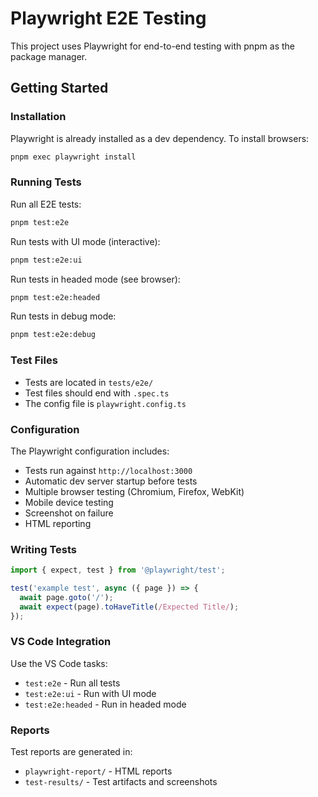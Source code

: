 # Playwright E2E Testing

This project uses Playwright for end-to-end testing with pnpm as the package manager.

## Getting Started

### Installation

Playwright is already installed as a dev dependency. To install browsers:

```bash
pnpm exec playwright install
```

### Running Tests

Run all E2E tests:

```bash
pnpm test:e2e
```

Run tests with UI mode (interactive):

```bash
pnpm test:e2e:ui
```

Run tests in headed mode (see browser):

```bash
pnpm test:e2e:headed
```

Run tests in debug mode:

```bash
pnpm test:e2e:debug
```

### Test Files

- Tests are located in `tests/e2e/`
- Test files should end with `.spec.ts`
- The config file is `playwright.config.ts`

### Configuration

The Playwright configuration includes:

- Tests run against `http://localhost:3000`
- Automatic dev server startup before tests
- Multiple browser testing (Chromium, Firefox, WebKit)
- Mobile device testing
- Screenshot on failure
- HTML reporting

### Writing Tests

```typescript
import { expect, test } from '@playwright/test';

test('example test', async ({ page }) => {
  await page.goto('/');
  await expect(page).toHaveTitle(/Expected Title/);
});
```

### VS Code Integration

Use the VS Code tasks:

- `test:e2e` - Run all tests
- `test:e2e:ui` - Run with UI mode
- `test:e2e:headed` - Run in headed mode

### Reports

Test reports are generated in:

- `playwright-report/` - HTML reports
- `test-results/` - Test artifacts and screenshots
